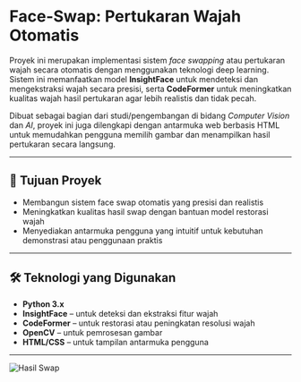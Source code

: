 # Face-Swap: Pertukaran Wajah Otomatis 

Proyek ini merupakan implementasi sistem *face swapping* atau pertukaran wajah secara otomatis dengan menggunakan teknologi deep learning. Sistem ini memanfaatkan model **InsightFace** untuk mendeteksi dan mengekstraksi wajah secara presisi, serta **CodeFormer** untuk meningkatkan kualitas wajah hasil pertukaran agar lebih realistis dan tidak pecah.

Dibuat sebagai bagian dari studi/pengembangan di bidang *Computer Vision* dan *AI*, proyek ini juga dilengkapi dengan antarmuka web berbasis HTML untuk memudahkan pengguna memilih gambar dan menampilkan hasil pertukaran secara langsung.

---

## 🎯 Tujuan Proyek

- Membangun sistem face swap otomatis yang presisi dan realistis
- Meningkatkan kualitas hasil swap dengan bantuan model restorasi wajah
- Menyediakan antarmuka pengguna yang intuitif untuk kebutuhan demonstrasi atau penggunaan praktis

---

## 🛠️ Teknologi yang Digunakan

- **Python 3.x**
- **InsightFace** – untuk deteksi dan ekstraksi fitur wajah
- **CodeFormer** – untuk restorasi atau peningkatan resolusi wajah
- **OpenCV** – untuk pemrosesan gambar
- **HTML/CSS** – untuk tampilan antarmuka pengguna

---
![Hasil Swap](Swap-1-Photo.png)
